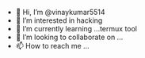 - 👋 Hi, I’m @vinaykumar5514
- 👀 I’m interested in hacking
- 🌱 I’m currently learning ...termux tool
- 💞️ I’m looking to collaborate on ...
- 📫 How to reach me ...

<!---
vinaykumar5514/vinaykumar5514 is a ✨ special ✨ repository because its `README.md` (this file) appears on your GitHub profile.
You can click the Preview link to take a look at your changes.
--->
